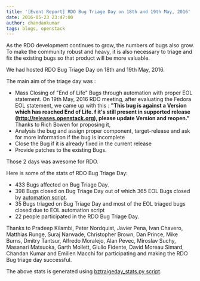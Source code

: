 ```yaml
---
title: '[Event Report] RDO Bug Triage Day on 18th and 19th May, 2016'
date: 2016-05-23 23:47:00
author: chandankumar
tags: blogs, openstack
---
```


As the RDO development continues to grow, the numbers of bugs also grow. 
To make the community robust and heavy, it is also necessary to triage and fix the existing bugs so that product will be more valuable.

We had hosted RDO Bug Triage Day on 18th and 19th May, 2016.

The main aim of the triage day was :

* Mass Closing of "End of Life" Bugs through automation with proper EOL statement.
  On 19th May, 2016 RDO meeting, after evaluating the Fedora EOL statement, we came up with this :
  **"This bug is against a Version which has reached End of Life. f it's still present in supported release (http://releases.openstack.org), please update Version and reopen."**
  Thanks to Rich Bowen for proposing it,
* Analysis the bug and assign proper component, target-release and ask for more information if the bug is incomplete
* Close the Bug if it is already fixed in the current release
* Provide patches to the existing Bugs.

Those 2 days was awesome for RDO. 

Here is some of the stats of RDO Bug Triage Day:
 
* 433 Bugs affected on Bug Triage Day.
* 398 Bugs closed on Bug Triage Day out of which 365 EOL Bugs closed by [automation script](https://gist.github.com/chkumar246/23237abe5203d963054092fd989a2b88).
* 35 Bugs triaged on Bug Triage Day and most of the EOL triaged bugs closed due to EOL automation script
* 22 people participated in the RDO Bug Triage Day.

Thanks to Pradeep Kilambi, Peter Nordquist, Javier Pena, Ivan Chavero, Matthias Runge, Suraj Narwade, Christopher Brown, Dan Prince, Mike Burns, Dmitry Tantsur, Alfredo Moralejo,
Alan Pevec, Miroslav Suchy, Masanari Matsuoka, Garth Mollett, Giulio Fidente, David Moreau Simard,  Chandan Kumar and Emilien Macchi for participating and making the RDO Bug 
triage day successful.

The above stats is generated using [bztraigeday_stats.py script](https://gist.github.com/chkumar246/22ecfa8f5de4d98fb2a289904910dc4f).

